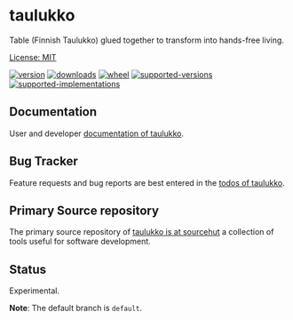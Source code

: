 # taulukko

Table (Finnish Taulukko) glued together to transform into hands-free living.

[License: MIT](https://git.sr.ht/~sthagen/taulukko/tree/default/item/LICENSE)

[![version](https://img.shields.io/pypi/v/taulukko.svg?style=flat)](https://pypi.python.org/pypi/taulukko/)
[![downloads](https://pepy.tech/badge/taulukko/month)](https://pepy.tech/project/taulukko)
[![wheel](https://img.shields.io/pypi/wheel/taulukko.svg?style=flat)](https://pypi.python.org/pypi/taulukko/)
[![supported-versions](https://img.shields.io/pypi/pyversions/taulukko.svg?style=flat)](https://pypi.python.org/pypi/taulukko/)
[![supported-implementations](https://img.shields.io/pypi/implementation/taulukko.svg?style=flat)](https://pypi.python.org/pypi/taulukko/)

## Documentation

User and developer [documentation of taulukko](https://codes.dilettant.life/docs/taulukko).

## Bug Tracker

Feature requests and bug reports are best entered in the [todos of taulukko](https://todo.sr.ht/~sthagen/taulukko).

## Primary Source repository

The primary source repository of [taulukko is at sourcehut](https://git.sr.ht/~sthagen/taulukko)
a collection of tools useful for software development.

## Status

Experimental.

**Note**: The default branch is `default`.

